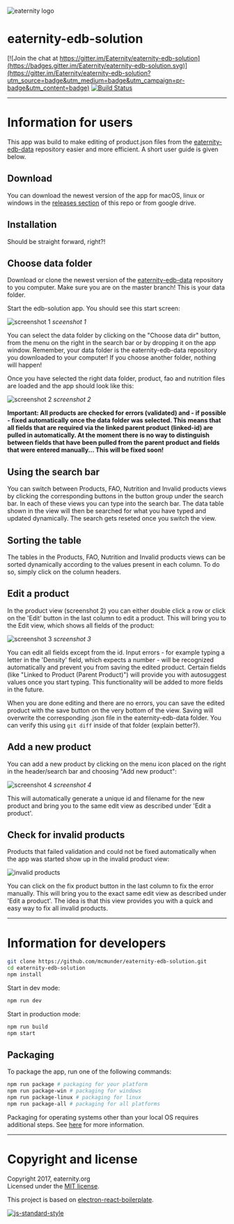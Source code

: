 ![eaternity logo](./docu/logo.png)
# eaternity-edb-solution

[![Join the chat at https://gitter.im/Eaternity/eaternity-edb-solution](https://badges.gitter.im/Eaternity/eaternity-edb-solution.svg)](https://gitter.im/Eaternity/eaternity-edb-solution?utm_source=badge&utm_medium=badge&utm_campaign=pr-badge&utm_content=badge) [![Build Status](https://travis-ci.org/Eaternity/eaternity-edb-solution.svg?branch=develop)](https://travis-ci.org/Eaternity/eaternity-edb-solution)

---
# Information for users
This app was build to make editing of product.json files from the [eaternity-edb-data](https://github.com/Eaternity/eaternity-edb-data) repository easier and more efficient. A short user guide is given below.

## Download
You can download the newest version of the app for macOS, linux or windows in the [releases section](https://github.com/Eaternity/eaternity-edb-solution/releases) of this repo or from google drive.

## Installation
Should be straight forward, right?!

## Choose data folder
Download or clone the newest version of the [eaternity-edb-data](https://github.com/Eaternity/eaternity-edb-data) repository to you computer. Make sure you are on the master branch! This is your data folder.

Start the edb-solution app. You should see this start screen:

![screenshot 1](./docu/startscreen.png)
*sceenshot 1*

You can select the data folder by clicking on the "Choose data dir" button, from the menu on the right in the search bar or by dropping it on the app window. Remember, your data folder is the eaternity-edb-data repository you downloaded to your computer! If you choose another folder, nothing will happen!

Once you have selected the right data folder, product, fao and nutrition files are loaded and the app should look like this:

![screenshot 2](./docu/prods-loaded.png)
*screenshot 2*

__Important: All products are checked for errors (validated) and - if possible - fixed automatically once the data folder was selected. This means that all fields that are required via the linked parent product (linked-id) are pulled in automatically. At the moment there is no way to distinguish between fields that have been pulled from the parent product and fields that were entered manually... This will be fixed soon!__

## Using the search bar
You can switch between Products, FAO, Nutrition and Invalid products views by clicking the corresponding buttons in the button group under the search bar. In each of these views you can type into the search bar. The data table shown in the view will then be searched for what you have typed and updated dynamically. The search gets reseted once you switch the view.

## Sorting the table
The tables in the Products, FAO, Nutrition and Invalid products views can be sorted dynamically according to the values present in each column. To do so, simply click on the column headers.

## Edit a product
In the product view (screenshot 2) you can either double click a row or click on the 'Edit' button in the last column to edit a product. This will bring you to the Edit view, which shows all fields of the product:

![screenshot 3](./docu/edit-screen.png)
*screenshot 3*

You can edit all fields except from the id. Input errors - for example typing a letter in the 'Density' field, which expects a number - will be recognized automatically and prevent you from saving the edited product. Certain fields (like "Linked to Product (Parent Product)") will provide you with autosuggest values once you start typing. This functionality will be added to more fields in the future.

When you are done editing and there are no errors, you can save the edited product with the save button on the very bottom of the view. Saving will overwrite the corresponding .json file in the eaternity-edb-data folder. You can verify this using `git diff` inside of that folder (explain better?).

## Add a new product
You can add a new product by clicking on the menu icon placed on the right in the header/search bar and choosing "Add new product":

![screenshot 4](./docu/add-new-product.png)
*screenshot 4*

This will automatically generate a unique id and filename for the new product and bring you to the same edit view as described under 'Edit a product'.

## Check for invalid products
Products that failed validation and could not be fixed automatically when the app was started show up in the invalid product view:

![invalid products](./docu/invalid-prods.png)

You can click on the fix product button in the last column to fix the error manually. This will bring you to the exact same edit view as described under 'Edit a product'. The idea is that this view provides you with a quick and easy way to fix all invalid products.

---
# Information for developers

```bash
git clone https://github.com/mcmunder/eaternity-edb-solution.git
cd eaternity-edb-solution
npm install
```

Start in dev mode:
```bash
npm run dev
```

Start in production mode:
```bash
npm run build
npm start
```

## Packaging
To package the app, run one of the following commands:
```bash
npm run package # packaging for your platform
npm run package-win # packaging for windows
npm run package-linux # packaging for linux
npm run package-all # packaging for all platforms
```

Packaging for operating systems other than your local OS requires additional steps. See [here](https://github.com/electron-userland/electron-builder/wiki/Multi-Platform-Build) for more information.

---
# Copyright and license

Copyright 2017, eaternity.org  
Licensed under the [MIT license](./LICENSE).

This project is based on [electron-react-boilerplate](https://github.com/chentsulin/electron-react-boilerplate).

[![js-standard-style](https://cdn.rawgit.com/feross/standard/master/badge.svg)](https://github.com/feross/standard)

